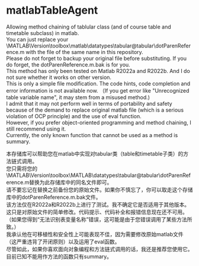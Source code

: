 # matlabTableAgent
Allowing method chaining of tablular class (and of course table and timetable subclass) in matlab.  
You can just replace your \MATLAB\Version\toolbox\matlab\datatypes\tabular\@tabular\dotParenReference.m with the file of the same name in this repository.  
Please do not forget to backup your original file before substituting. If you do forget, the dotParenReference.m.bak is for you.  
This method has only been tested on Matlab R2022a and R2022b. And I do not sure whether it works on other version.  
This is only a simple file modification. The code hints, code completion and error information is not available now. （If you get error like "Unrecognized table variable name", it may stem from a misused method.)  
I admit that it may not perform well in terms of portability and safety because of the demand to replace original matlab file (which is a serious violation of OCP principle) and the use of eval function.  
However, if you prefer object-oriented programming and method chaining, I still recommend using it.  
Currently, the only known function that cannot be used as a method is summary.  
  
本存储库可以帮助您在matlab中实现对tabular类（table和timetable子类）的方法链式调用。  
您只需将您的\MATLAB\Version\toolbox\MATLAB\datatypes\tabular\@tabular\dotParenReference.m替换为此存储库中的同名文件即可。  
请不要忘记在替换之前备份您的原始文件。如果你不慎忘了，你可以取走这个存储库中的dotParenReference.m.bak文件。  
该方法仅在R2022a和R2022b上进行了测试。我不确定它是否适用于其他版本。  
这只是对原始文件的简单修改。代码提示、代码补全和报错信息现在还不可用。（如果您得到“无法识别表变量名称”错误，这可能是由于您错误调用了某些方法所致。）  
我承认他在可移植性和安全性上可能表现不佳，因为需要修改原始matlab文件（这严重违背了开闭原则）以及运用了eval函数。  
尽管如此，如果你喜欢面向对象编程和方法链式调用的话，我还是推荐您使用它。  
目前已知不能用作方法的函数只有summary。  
